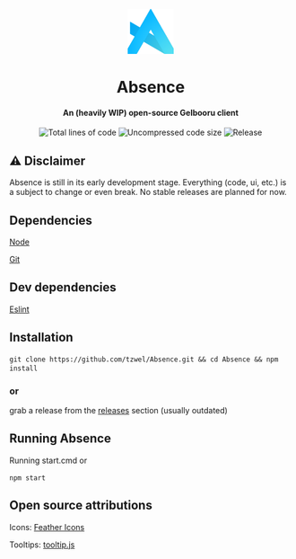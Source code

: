 <p align="center"> <img src="src/img/Absence-logo.png" width="auto" height="80px" alt="Absence logo" /> </p>
<h1 align="center"> Absence </h1>
<h4 align="center"> An (heavily WIP) open-source Gelbooru client </h4>

<p align="center"> 
<img src="https://img.shields.io/tokei/lines/github/tzwel/absence?style=plastic" alt="Total lines of code" /> 
<img src="https://img.shields.io/github/languages/code-size/tzwel/absence?style=plastic" alt="Uncompressed code size" />
<img src="  https://img.shields.io/github/v/release/tzwel/absence?color=yellow&include_prereleases&style=plastic" alt="Release" />
</p>

## ⚠️ Disclaimer
Absence is still in its early development stage. Everything (code, ui, etc.) is a subject to change or even break. No stable releases are planned for now.

## Dependencies
[Node](https://nodejs.org)

[Git](https://git-scm.com)

## Dev dependencies
[Eslint](https://eslint.org)

## Installation
```shell
git clone https://github.com/tzwel/Absence.git && cd Absence && npm install
```
### or

grab a release from the [releases](https://github.com/tzwel/Absence/releases) section (usually outdated)

## Running Absence
Running start.cmd or

```shell
npm start
```

## Open source attributions
Icons: [Feather Icons](https://feathericons.com)

Tooltips: [tooltip.js](https://github.com/matthias-schuetz/Tooltip)
